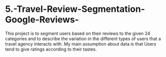 # 5.-Travel-Review-Segmentation-Google-Reviews-
This project is to segment users based on their reviews to the given 24 categories and to describe the variation in the different types of users that a travel agency interacts with. My main assumption about data is that Users tend to give ratings according to their tastes.
